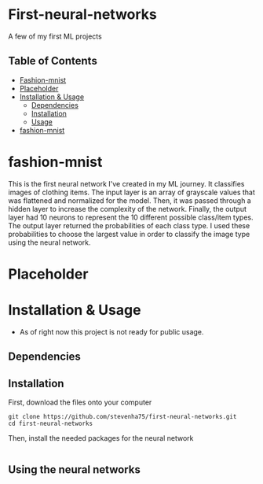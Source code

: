 # First-neural-networks
 A few of my first ML projects

## Table of Contents
- [Fashion-mnist]()
- [Placeholder]()
- [Installation & Usage]()
  - [Dependencies]()
  - [Installation]()
  - [Usage]()
- [fashion-mnist](https://github.com/stevenha75/first-neural-networks/edit/main/README.md#fashion-mnist)

# fashion-mnist
This is the first neural network I've created in my ML journey. It classifies images of clothing items. The input layer is an array of grayscale values that was flattened and normalized for the model. Then, it was passed through a hidden layer to increase the complexity of the network. Finally, the output layer had 10 neurons to represent the 10 different possible class/item types. The output layer returned the probabilities of each class type. I used these probabilities to choose the largest value in order to classify the image type using the neural network.

# Placeholder

# Installation & Usage
- As of right now this project is not ready for public usage.
## Dependencies

## Installation
First, download the files onto your computer
```shell
git clone https://github.com/stevenha75/first-neural-networks.git
cd first-neural-networks
```
Then, install the needed packages for the neural network
```shell
```
## Using the neural networks
